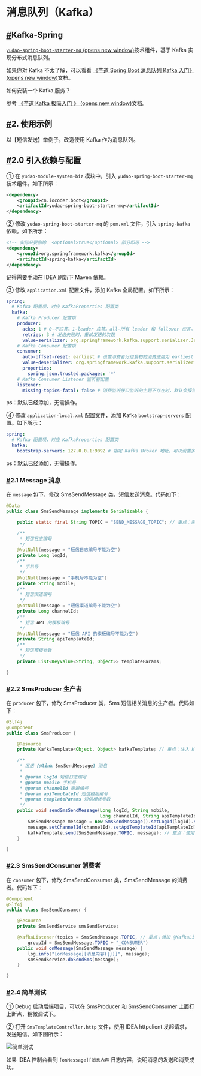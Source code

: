# 消息队列（Kafka）

## [#](https://doc.iocoder.cn/message-queue/kafka/#kafka-spring)Kafka-Spring

[`yudao-spring-boot-starter-mq` (opens new window)](https://github.com/YunaiV/ruoyi-vue-pro/blob/master/yudao-framework/yudao-spring-boot-starter-mq/)技术组件，基于 Kafka 实现分布式消息队列。

如果你对 Kafka 不太了解，可以看看 [《芋道 Spring Boot 消息队列 Kafka 入门》 (opens new window)](https://www.iocoder.cn/Spring-Boot/Kafka/?yudao)文档。

如何安装一个 Kafka 服务？

参考 [《芋道 Kafka 极简入门 》 (opens new window)](https://www.iocoder.cn/Kafka/install/?yudao)文档。

## [#](https://doc.iocoder.cn/message-queue/kafka/#_2-使用示例)2. 使用示例

以【短信发送】举例子，改造使用 Kafka 作为消息队列。

## [#](https://doc.iocoder.cn/message-queue/kafka/#_2-0-引入依赖与配置)2.0 引入依赖与配置

① 在 `yudao-module-system-biz` 模块中，引入 `yudao-spring-boot-starter-mq` 技术组件。如下所示：

```xml
<dependency>
    <groupId>cn.iocoder.boot</groupId>
    <artifactId>yudao-spring-boot-starter-mq</artifactId>
</dependency>
```

② 修改 `yudao-spring-boot-starter-mq` 的 `pom.xml` 文件，引入 `spring-kafka` 依赖。如下所示：

```xml
<!-- 实际只要删除  <optional>true</optional> 部分即可 -->
<dependency>
    <groupId>org.springframework.kafka</groupId>
    <artifactId>spring-kafka</artifactId>
</dependency>
```

记得需要手动在 IDEA 刷新下 Maven 依赖。

③ 修改 `application.xml` 配置文件，添加 Kafka 全局配置。如下所示：

```yaml
spring:
  # Kafka 配置项，对应 KafkaProperties 配置类
  kafka:
    # Kafka Producer 配置项
    producer:
      acks: 1 # 0-不应答。1-leader 应答。all-所有 leader 和 follower 应答。
      retries: 3 # 发送失败时，重试发送的次数
      value-serializer: org.springframework.kafka.support.serializer.JsonSerializer # 消息的 value 的序列化
    # Kafka Consumer 配置项
    consumer:
      auto-offset-reset: earliest # 设置消费者分组最初的消费进度为 earliest 。可参考博客 https://blog.csdn.net/lishuangzhe7047/article/details/74530417 理解
      value-deserializer: org.springframework.kafka.support.serializer.JsonDeserializer
      properties:
        spring.json.trusted.packages: '*'
    # Kafka Consumer Listener 监听器配置
    listener:
      missing-topics-fatal: false # 消费监听接口监听的主题不存在时，默认会报错。所以通过设置为 false ，解决报错
```

ps：默认已经添加，无需操作。

④ 修改 `application-local.xml` 配置文件，添加 Kafka `bootstrap-servers` 配置。如下所示：

```yaml
spring:
  # Kafka 配置项，对应 KafkaProperties 配置类
  kafka:
    bootstrap-servers: 127.0.0.1:9092 # 指定 Kafka Broker 地址，可以设置多个，以逗号分隔
```

ps：默认已经添加，无需操作。

### [#](https://doc.iocoder.cn/message-queue/kafka/#_2-1-message-消息)2.1 Message 消息

在 `message` 包下，修改 SmsSendMessage 类，短信发送消息。代码如下：

```java
@Data
public class SmsSendMessage implements Serializable {

    public static final String TOPIC = "SEND_MESSAGE_TOPIC"; // 重点：需要增加消息对应的 Topic

    /**
     * 短信日志编号
     */
    @NotNull(message = "短信日志编号不能为空")
    private Long logId;
    /**
     * 手机号
     */
    @NotNull(message = "手机号不能为空")
    private String mobile;
    /**
     * 短信渠道编号
     */
    @NotNull(message = "短信渠道编号不能为空")
    private Long channelId;
    /**
     * 短信 API 的模板编号
     */
    @NotNull(message = "短信 API 的模板编号不能为空")
    private String apiTemplateId;
    /**
     * 短信模板参数
     */
    private List<KeyValue<String, Object>> templateParams;

}
```

### [#](https://doc.iocoder.cn/message-queue/kafka/#_2-2-smsproducer-生产者)2.2 SmsProducer 生产者

在 `producer` 包下，修改 SmsProducer 类，Sms 短信相关消息的生产者。代码如下：

```java
@Slf4j
@Component
public class SmsProducer {

    @Resource
    private KafkaTemplate<Object, Object> kafkaTemplate; // 重点：注入 KafkaTemplate 对象

    /**
     * 发送 {@link SmsSendMessage} 消息
     *
     * @param logId 短信日志编号
     * @param mobile 手机号
     * @param channelId 渠道编号
     * @param apiTemplateId 短信模板编号
     * @param templateParams 短信模板参数
     */
    public void sendSmsSendMessage(Long logId, String mobile,
                                   Long channelId, String apiTemplateId, List<KeyValue<String, Object>> templateParams) {
        SmsSendMessage message = new SmsSendMessage().setLogId(logId).setMobile(mobile);
        message.setChannelId(channelId).setApiTemplateId(apiTemplateId).setTemplateParams(templateParams);
        kafkaTemplate.send(SmsSendMessage.TOPIC, message); // 重点：使用 KafkaTemplate 发送消息
    }

}
```

### [#](https://doc.iocoder.cn/message-queue/kafka/#_2-3-smssendconsumer-消费者)2.3 SmsSendConsumer 消费者

在 `consumer` 包下，修改 SmsSendConsumer 类，SmsSendMessage 的消费者。代码如下：

```java
@Component
@Slf4j
public class SmsSendConsumer {

    @Resource
    private SmsSendService smsSendService;

    @KafkaListener(topics = SmsSendMessage.TOPIC, // 重点：添加 @KafkaListener 注解，实现消息的消费
        groupId = SmsSendMessage.TOPIC + "_CONSUMER") 
    public void onMessage(SmsSendMessage message) {
        log.info("[onMessage][消息内容({})]", message);
        smsSendService.doSendSms(message);
    }

}
```

### [#](https://doc.iocoder.cn/message-queue/kafka/#_2-4-简单测试)2.4 简单测试

① Debug 启动后端项目，可以在 SmsProducer 和 SmsSendConsumer 上面打上断点，稍微调试下。

② 打开 `SmsTemplateController.http` 文件，使用 IDEA httpclient 发起请求，发送短信。如下图所示：

![简单测试](https://doc.iocoder.cn/img/%E6%B6%88%E6%81%AF%E9%98%9F%E5%88%97/%E5%86%85%E5%AD%98/%E7%AE%80%E5%8D%95%E6%B5%8B%E8%AF%95.png)

如果 IDEA 控制台看到 `[onMessage][消息内容` 日志内容，说明消息的发送和消费成功。